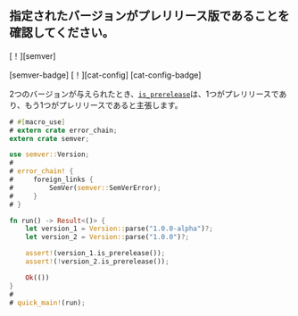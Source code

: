 ## <!--Check if given version is pre-release.--> 指定されたバージョンがプレリリース版であることを確認してください。

<!--[!][semver]-->
[！][semver]
<!--[semver-badge] [!][cat-config]-->
[semver-badge] [！][cat-config]
[cat-config-badge]
<!--Given two versions, [`is_prerelease`] asserts that one is pre-release and the other is not.-->
2つのバージョンが与えられたとき、[`is_prerelease`]は、1つがプレリリースであり、もう1つがプレリリースであると主張します。

```rust
# #[macro_use]
# extern crate error_chain;
extern crate semver;

use semver::Version;
#
# error_chain! {
#     foreign_links {
#         SemVer(semver::SemVerError);
#     }
# }

fn run() -> Result<()> {
    let version_1 = Version::parse("1.0.0-alpha")?;
    let version_2 = Version::parse("1.0.0")?;

    assert!(version_1.is_prerelease());
    assert!(!version_2.is_prerelease());

    Ok(())
}
#
# quick_main!(run);
```

[`is_prerelease`]: https://docs.rs/semver/*/semver/struct.Version.html#method.is_prerelease
